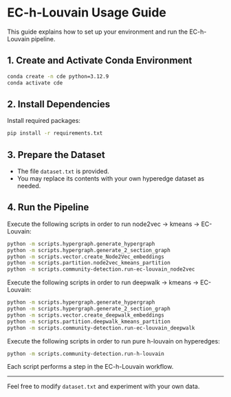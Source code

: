 # EC-h-Louvain Usage Guide

This guide explains how to set up your environment and run the EC-h-Louvain pipeline.

## 1. Create and Activate Conda Environment

```bash
conda create -n cde python=3.12.9
conda activate cde
```

## 2. Install Dependencies

Install required packages:

```bash
pip install -r requirements.txt
```

## 3. Prepare the Dataset

- The file `dataset.txt` is provided.
- You may replace its contents with your own hyperedge dataset as needed.

## 4. Run the Pipeline

Execute the following scripts in order to run node2vec -> kmeans -> EC-Louvain:

```bash
python -m scripts.hypergraph.generate_hypergraph
python -m scripts.hypergraph.generate_2_section_graph
python -m scripts.vector.create_Node2Vec_embeddings
python -m scripts.partition.node2vec_kmeans_partition
python -m scripts.community-detection.run-ec-louvain_node2vec
```

Execute the following scripts in order to run deepwalk -> kmeans -> EC-Louvain:

```bash
python -m scripts.hypergraph.generate_hypergraph
python -m scripts.hypergraph.generate_2_section_graph
python -m scripts.vector.create_deepwalk_embeddings
python -m scripts.partition.deepwalk_kmeans_partition
python -m scripts.community-detection.run-ec-louvain_deepwalk

```

Execute the following scripts in order to run pure h-louvain on hyperedges:

```bash
python -m scripts.community-detection.run-h-louvain

```

Each script performs a step in the EC-h-Louvain workflow.

---

Feel free to modify `dataset.txt` and experiment with your own data.
